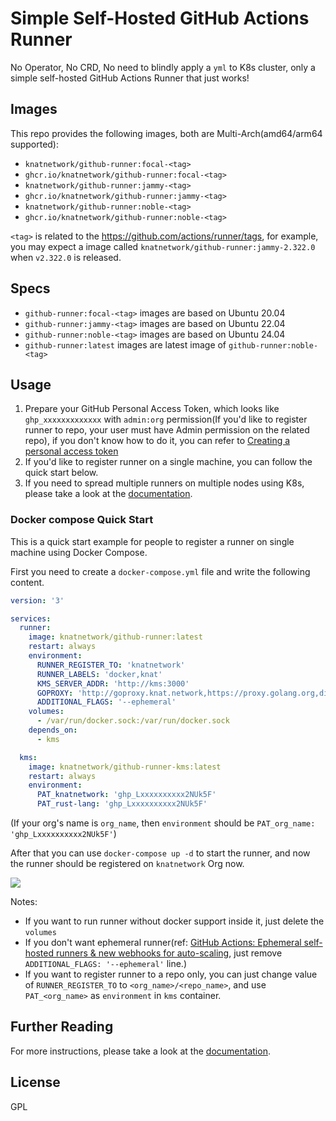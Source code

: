 # Simple Self-Hosted GitHub Actions Runner

No Operator, No CRD, No need to blindly apply a `yml` to K8s cluster, only a simple self-hosted GitHub Actions Runner that just works!

## Images

This repo provides the following images, both are Multi-Arch(amd64/arm64 supported):

- `knatnetwork/github-runner:focal-<tag>`
- `ghcr.io/knatnetwork/github-runner:focal-<tag>`
- `knatnetwork/github-runner:jammy-<tag>`
- `ghcr.io/knatnetwork/github-runner:jammy-<tag>`
- `knatnetwork/github-runner:noble-<tag>`
- `ghcr.io/knatnetwork/github-runner:noble-<tag>`


`<tag>` is related to the https://github.com/actions/runner/tags, for example, you may expect a image called `knatnetwork/github-runner:jammy-2.322.0` when `v2.322.0` is released.

## Specs

- `github-runner:focal-<tag>` images are based on Ubuntu 20.04
- `github-runner:jammy-<tag>` images are based on Ubuntu 22.04
- `github-runner:noble-<tag>` images are based on Ubuntu 24.04
- `github-runner:latest` images are latest image of `github-runner:noble-<tag>`

## Usage

1. Prepare your GitHub Personal Access Token, which looks like `ghp_xxxxxxxxxxxxx` with `admin:org` permission(If you'd like to register runner to repo, your user must have Admin permission on the related repo), if you don't know how to do it, you can refer to [Creating a personal access token](https://docs.github.com/en/authentication/keeping-your-account-and-data-secure/creating-a-personal-access-token)
2. If you'd like to register runner on a single machine, you can follow the quick start below.
3. If you need to spread multiple runners on multiple nodes using K8s, please take a look at the [documentation](https://runner.knat.network).

### Docker compose Quick Start

This is a quick start example for people to register a runner on single machine using Docker Compose.

First you need to create a `docker-compose.yml` file and write the following content.

```yml
version: '3'

services:
  runner:
    image: knatnetwork/github-runner:latest
    restart: always
    environment:
      RUNNER_REGISTER_TO: 'knatnetwork'
      RUNNER_LABELS: 'docker,knat'
      KMS_SERVER_ADDR: 'http://kms:3000'
      GOPROXY: 'http://goproxy.knat.network,https://proxy.golang.org,direct'
      ADDITIONAL_FLAGS: '--ephemeral'
    volumes:
      - /var/run/docker.sock:/var/run/docker.sock
    depends_on:
      - kms

  kms:
    image: knatnetwork/github-runner-kms:latest
    restart: always
    environment:
      PAT_knatnetwork: 'ghp_Lxxxxxxxxxx2NUk5F'
      PAT_rust-lang: 'ghp_Lxxxxxxxxxx2NUk5F'
```

(If your org's name is `org_name`, then `environment` should be `PAT_org_name: 'ghp_Lxxxxxxxxxx2NUk5F'`)

After that you can use `docker-compose up -d` to start the runner, and now the runner should be registered on `knatnetwork` Org now.

![](./demo.png)

Notes:

- If you want to run runner without docker support inside it, just delete the `volumes`
- If you don't want ephemeral runner(ref: [GitHub Actions: Ephemeral self-hosted runners & new webhooks for auto-scaling](https://github.blog/changelog/2021-09-20-github-actions-ephemeral-self-hosted-runners-new-webhooks-for-auto-scaling/), just remove `ADDITIONAL_FLAGS: '--ephemeral'` line.)
- If you want to register runner to a repo only, you can just change value of `RUNNER_REGISTER_TO` to `<org_name>/<repo_name>`, and use `PAT_<org_name>` as `environment` in `kms` container.

## Further Reading

For more instructions, please take a look at the [documentation](https://runner.knat.network).

## License

GPL
